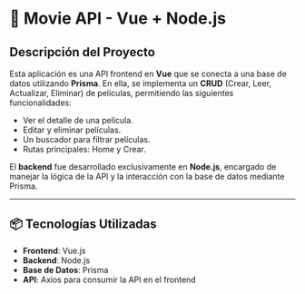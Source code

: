 # 🎥 Movie API - Vue + Node.js

## Descripción del Proyecto

Esta aplicación es una API frontend en **Vue** que se conecta a una base de datos utilizando **Prisma**. En ella, se implementa un **CRUD** (Crear, Leer, Actualizar, Eliminar) de películas, permitiendo las siguientes funcionalidades:

- Ver el detalle de una película.
- Editar y eliminar películas.
- Un buscador para filtrar películas.
- Rutas principales: Home y Crear.

El **backend** fue desarrollado exclusivamente en **Node.js**, encargado de manejar la lógica de la API y la interacción con la base de datos mediante Prisma.

---

## 📦 Tecnologías Utilizadas

- **Frontend**: Vue.js
- **Backend**: Node.js
- **Base de Datos**: Prisma
- **API**: Axios para consumir la API en el frontend

